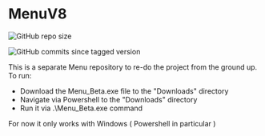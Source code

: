 # MenuV8
![GitHub repo size](https://img.shields.io/github/repo-size/o-dka/MenuV8?style=flat-square)

![GitHub commits since tagged version](https://img.shields.io/github/commits-since/o-dka/MenuV8/0.1-beta/Tests)

This is  a separate Menu repository to re-do the project from the ground up.
To run:

*  Download the Menu_Beta.exe file to the "Downloads" directory
*  Navigate via Powershell to the "Downloads" directory
*  Run it via .\Menu_Beta.exe command 


For now it only works with Windows ( Powershell in particular )
